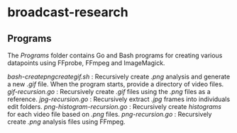 # broadcast-research
## Programs

The *Programs* folder contains Go and Bash programs for creating various datapoints using FFprobe, FFmpeg and ImageMagick.

*bash-createpngcreategif.sh* : Recursively create *.png* analysis and generate a new *.gif* file. When the program starts, provide a directory of video files.
*gif-recursion.go* : Recursively create *.gif* files using the *.png* files as a reference.
*jpg-recursion.go* : Recursively extract *.jpg* frames into individuals edit folders.
*png-histogram-recursion.go* : Recursively create *histograms* for each video file based on *.png* files.
*png-recursion.go* : Recursively create *.png* analysis files using FFmpeg. 